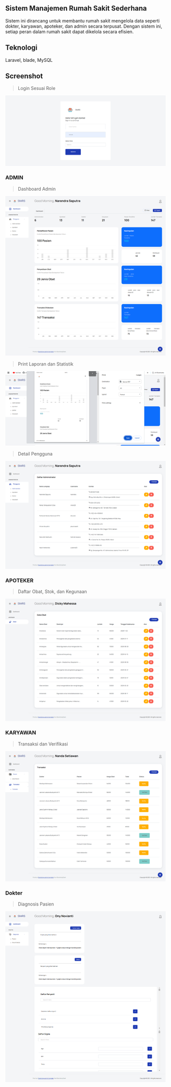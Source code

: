 ## Sistem Manajemen Rumah Sakit Sederhana

Sistem ini dirancang untuk membantu rumah sakit mengelola data seperti dokter, karyawan, apoteker, dan admin secara terpusat. Dengan sistem ini, setiap peran dalam rumah sakit dapat dikelola secara efisien.

## Teknologi
Laravel, blade, MySQL

## Screenshot
> Login Sesuai Role
<img src="https://github.com/codebyony/proyekakademik_sim_rumah_sakit/blob/8bd8981432a2ac63987d0d381434f6db94325ec6/public/assets/images/Screenshot/SIMRS1.png">

### ADMIN
> Dashboard Admin
<img src="https://github.com/codebyony/proyekakademik_sim_rumah_sakit/blob/8bd8981432a2ac63987d0d381434f6db94325ec6/public/assets/images/Screenshot/SIMRS2.png">

> Print Laporan dan Statistik
<img src="https://github.com/codebyony/proyekakademik_sim_rumah_sakit/blob/8bd8981432a2ac63987d0d381434f6db94325ec6/public/assets/images/Screenshot/SIMRS3.png">

> Detail Pengguna
<img src="https://github.com/codebyony/proyekakademik_sim_rumah_sakit/blob/8bd8981432a2ac63987d0d381434f6db94325ec6/public/assets/images/Screenshot/SIMRS4.png">

### APOTEKER
> Daftar Obat, Stok, dan Kegunaan
<img src="https://github.com/codebyony/proyekakademik_sim_rumah_sakit/blob/8bd8981432a2ac63987d0d381434f6db94325ec6/public/assets/images/Screenshot/SIMRS5.png">

### KARYAWAN
> Transaksi dan Verifikasi
<img src="https://github.com/codebyony/proyekakademik_sim_rumah_sakit/blob/8bd8981432a2ac63987d0d381434f6db94325ec6/public/assets/images/Screenshot/SIMRS6.png">

### Dokter
> Diagnosis Pasien
<img src="https://github.com/codebyony/proyekakademik_sim_rumah_sakit/blob/8bd8981432a2ac63987d0d381434f6db94325ec6/public/assets/images/Screenshot/SIMRS7.png">

